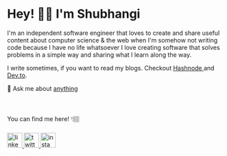 # Hey! 👋🏼 I'm Shubhangi

I'm an independent software engineer that loves to create and share useful content about computer science & the web when I'm somehow not writing code because I have no life whatsoever
I love creating software that solves problems in a simple way and sharing what I learn along the way.

I write sometimes, if you want to read my blogs.
 Checkout [Hashnode ](https://wthshubhi.hashnode.dev/)and [Dev.to](https://dev.to/shubhicodes).
 
💬 Ask me about [anything](https://twitter.com/_shubhie)
###
<br>
<p align="left">You can find me here! 👇🏽</p>


###

<div align="left">
  <a href="https://www.linkedin.com/in/shubhicodes" target="_blank">
    <img src="https://img.shields.io/static/v1?message=LinkedIn&logo=linkedin&label=&color=0077B5&logoColor=white&labelColor=&style=for-the-badge" height="35" alt="linkedin logo"  />
  </a>
  <a href="https://twitter.com/_shubhie" target="_blank">
    <img src="https://img.shields.io/static/v1?message=Twitter&logo=twitter&label=&color=1DA1F2&logoColor=white&labelColor=&style=for-the-badge" height="35" alt="twitter logo"  />
  </a>
 <a href="https://www.instagram.com/shubhicodes" target="_blank">
    <img src="https://img.shields.io/static/v1?message=instagram&logo=instagram&label=&color=E4405F&logoColor=white&labelColor=&style=for-the-badge" height="35" alt="insta logo"  />
  </a>
</div>

